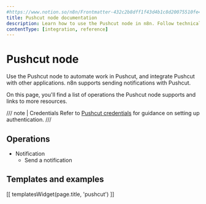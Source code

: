 ```yaml
---
#https://www.notion.so/n8n/Frontmatter-432c2b8dff1f43d4b1c8d20075510fe4
title: Pushcut node documentation
description: Learn how to use the Pushcut node in n8n. Follow technical documentation to integrate Pushcut node into your workflows.
contentType: [integration, reference]
---
```


# Pushcut node

Use the Pushcut node to automate work in Pushcut, and integrate Pushcut with other applications. n8n supports sending notifications with Pushcut.

On this page, you'll find a list of operations the Pushcut node supports and links to more resources.

/// note | Credentials
Refer to [Pushcut credentials](/integrations/builtin/credentials/pushcut/) for guidance on setting up authentication. 
///

## Operations

* Notification
    * Send a notification

## Templates and examples

<!-- see https://www.notion.so/n8n/Pull-in-templates-for-the-integrations-pages-37c716837b804d30a33b47475f6e3780 -->
[[ templatesWidget(page.title, 'pushcut') ]]


